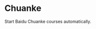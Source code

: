 # Chuanke
Start Baidu Chuanke courses automatically.
<!--http://www.chuanke.com/course/72351176544223232__cost_asc__0_2.html先pass-->